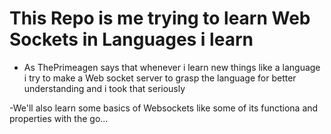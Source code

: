 # This Repo is me trying to learn Web Sockets in Languages i learn 

- As ThePrimeagen says that whenever i learn new things like a language i try to make a Web socket server to grasp the language for better understanding and i took that seriously

-We'll also learn some basics of Websockets like some of its functiona and properties with the go...


